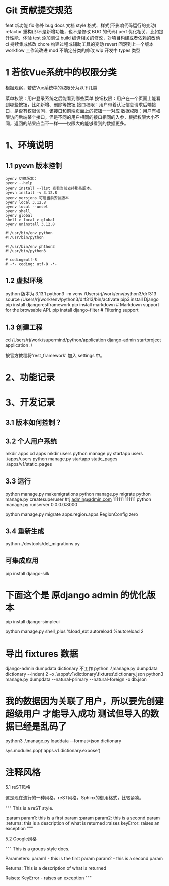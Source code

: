# Git 贡献提交规范
feat 新功能
fix 修补 bug
docs 文档
style 格式、样式(不影响代码运行的变动)
refactor 重构(即不是新增功能，也不是修改 BUG 的代码)
perf 优化相关，比如提升性能、体验
test 添加测试
build 编译相关的修改，对项目构建或者依赖的改动
ci 持续集成修改
chore 构建过程或辅助工具的变动
revert 回滚到上一个版本
workflow 工作流改进
mod 不确定分类的修改
wip 开发中
types 类型

# 1 若依Vue系统中的权限分类
根据观察，若依Vue系统中的权限分为以下几类

菜单权限：用户登录系统之后能看到哪些菜单
按钮权限：用户在一个页面上能看到哪些按钮，比如新增、删除等按钮
接口权限：用户带着认证信息请求后端接口，是否有权限访问，该接口和前端页面上的按钮一一对应
数据权限：用户有权限访问后端某个接口，但是不同的用户相同的接口相同的入参，根据权限大小不同，返回的结果应当不一样——权限大的能够看到的数据更多。

# 1、环境说明
## 1.1 pyevn 版本控制
```
pyenv 切换版本：
pyenv --help
pyenv install --list 查看当前支持那些版本。
pyevn install -v 3.12.8
pyenv versions 可进当前安装版本
pyenv local 3.12.8
pyenv local --unset
pyenv shell
pyenv global
shell > local > global
pyenv uninstall 3.12.8

#!/usr/bin/env python
#!/usr/bin/python

#!/usr/bin/env phthon3
#!/usr/bin/python3

# coding=utf-8
# -*- coding: utf-8 -*-

```

## 1.2 虚拟环境
python 版本为 3.13.1
python3 -m venv /Users/rj/work/env/python3/drf313
source /Users/rj/work/env/python3/drf313/bin/activate
pip3 install Django
pip install djangorestframework
pip install markdown       # Markdown support for the browsable API.
pip install django-filter  # Filtering support

## 1.3 创建工程
cd /Users/rj/work/supermind/python/application
django-admin startproject application ./

按官方教程将'rest_framework' 加入 settings 中。 

# 2、功能记录



# 3、开发记录

## 3.1 版本如何控制？


## 3.2 个人用户系统
mkdir apps
cd apps
mkdir users
python manage.py startapp users ./apps/users
python manage.py startapp static_pages ./apps/v1/static_pages

## 3.3 运行
python manage.py makemigrations
python manage.py migrate
python manage.py createsuperuser  #rj  admin@admin.com  111111 111111
python manage.py runserver 0.0.0.0:8000

python manage.py migrate apps.region.apps.RegionConfig zero

## 3.4 重新生成
python ./devtools/del_migrations.py


## 可集成应用
pip install django-silk


# 下面这个是 原django admin 的优化版本
pip install django-simpleui

python manage.py shell_plus
%load_ext autoreload
%autoreload 2

# 导出 fixtures 数据
django-admin dumpdata dictionary  不工作
python .\manage.py dumpdata dictionary --indent 2  -o .\apps\v1\dictionary\fixtures\dictionary.json
python3 manage.py dumpdata --natural-primary --natural-foreign -o db.json

# 我的数据因为关联了用户，所以要先创建超级用户 才能导入成功 测试但导入的数据已经是乱码了
python3 .\manage.py loaddata --format=json dictionary

sys.modules.pop('apps.v1.dictionary.expose')


# 注释风格
5.1 reST风格

这是现在流行的一种风格，reST风格，Sphinx的御用格式，比较紧凑。

"""
This is a reST style.
 
:param param1: this is a first param
:param param2: this is a second param
:returns: this is a description of what is returned
:raises keyError: raises an exception
"""


5.2 Google风格

"""
This is a groups style docs.
 
Parameters:
 param1 - this is the first param
 param2 - this is a second param
 
Returns:
 This is a description of what is returned
 
Raises:
 KeyError - raises an exception
"""
